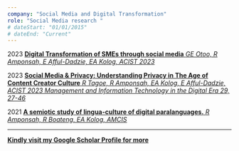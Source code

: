 ```yaml
---
company: "Social Media and Digital Transformation"
role: "Social Media research "
# dateStart: "01/01/2015"
# dateEnd: "Current"
---
```


2023
[**Digital Transformation of SMEs through social media**
_GE Otoo, R Amponsah, E Afful-Dadzie, EA Kolog, ACIST 2023_](https://scholar.google.com/citations?view_op=view_citation&hl=en&user=3kKieCkAAAAJ&citation_for_view=3kKieCkAAAAJ:LkGwnXOMwfcC)

2023
[**Social Media & Privacy: Understanding Privacy in The Age of Content Creator Culture**
_R Tagoe, R Amponsah, EA Kolog, E Afful-Dadzie, ACIST 2023
Management and Information Technology in the Digital Era 29, 27-46_](https://scholar.google.com/citations?view_op=view_citation&hl=en&user=3kKieCkAAAAJ&citation_for_view=3kKieCkAAAAJ:_FxGoFyzp5QC)


2021
[**A semiotic study of lingua-culture of digital paralanguages.**
_R Amponsah, R Boateng, EA Kolog, AMCIS_](https://scholar.google.com/citations?view_op=view_citation&hl=en&user=3kKieCkAAAAJ&citation_for_view=3kKieCkAAAAJ:zYLM7Y9cAGgC)

---
[**Kindly visit my Google Scholar Profile for more**](https://scholar.google.com/citations?user=3kKieCkAAAAJ&hl=en)